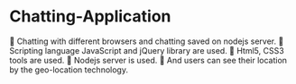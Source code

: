 # Chatting-Application

	Chatting with different browsers and chatting saved on nodejs server. 
	Scripting language JavaScript and jQuery library are used.
	Html5, CSS3 tools are used.
	Nodejs server is used.
	And users can see their location by the geo-location technology.
